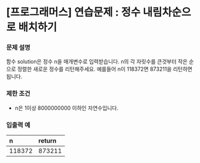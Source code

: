 # [프로그래머스] 연습문제 : 정수 내림차순으로 배치하기

### 문제 설명
함수 solution은 정수 n을 매개변수로 입력받습니다. n의 각 자릿수를 큰것부터 작은 순으로 정렬한 새로운 정수를 리턴해주세요. 예를들어 n이 118372면 873211을 리턴하면 됩니다.

### 제한 조건
- n은 1이상 8000000000 이하인 자연수입니다.

### 입출력 예
|n	|return|
|:---|:---|
|118372	|873211|
